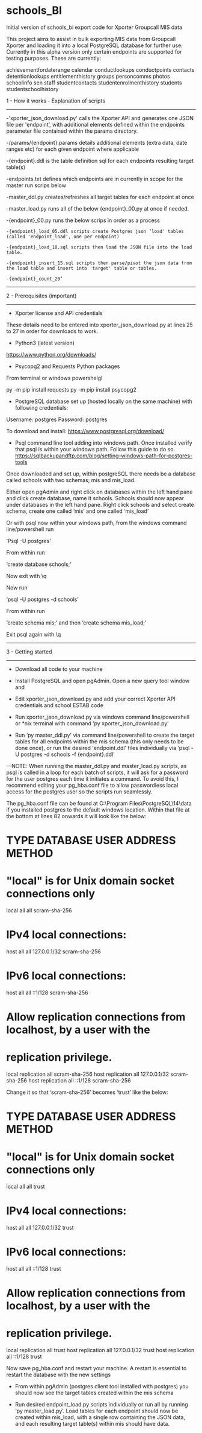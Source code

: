 # schools_BI
Initial version of schools_bi export code for Xporter Groupcall MIS data


This project aims to assist in bulk exporting MIS data from Groupcall Xporter and loading it into a local PostgreSQL database for further use. Currently in this alpha version only certain endpoints are supported for testing purposes. These are currently:

achievementfordaterange
calendar
conductlookups
conductpoints
contacts
detentionlookups
entitlementhistory
groups
personcomms
photos
schoolinfo
sen
staff
studentcontacts
studentenrolmenthistory
students
studentschoolhistory



1 - How it works - Explanation of scripts
____________________________________________________________________________________

-'xporter_json_download.py' calls the Xporter API and generates one JSON file per 'endpoint’, with additional elements defined within the endpoints parameter file contained within the params directory. 

-/params/{endpoint}.params details additional elements (extra data, date ranges etc) for each given endpoint where applicable

-{endpoint}.ddl is the table definition sql for each endpoints resulting target table(s)

-endpoints.txt defines which endpoints are in currently in scope for the master run scrips below

-master_ddl.py creates/refreshes all target tables for each endpoint at once

-master_load.py runs all of the below {endpoint}_00.py at once if needed.

-{endpoint}_00.py runs the below scrips in order as a process

	-{endpoint}_load_05.ddl scripts create Postgres json ‘load' tables (called 'endpoint_load', one per endpoint)

	-{endpoint}_load_10.sql scripts then load the JSON file into the load table. 

	-{endpoint}_insert_15.sql scripts then parse/pivot the json data from the load table and insert into 'target' table or tables. 

	-{endpoint}_count_20’ 


____________________________________________________________________________________

2 - Prerequisites (important)
____________________________________________________________________________________

- Xporter license and API credentials

These details need to be entered into xporter_json_download.py at lines 25 to 27 in order for downloads to work. 

- Python3 (latest version)

https://www.python.org/downloads/ 

- Psycopg2 and Requests Python packages

From terminal or windows powershelgl

py -m pip install requests
py -m pip install psycopg2

- PostgreSQL database set up (hosted locally on the same machine) with following credentials:

Username: postgres
Password: postgres

To download and install: https://www.postgresql.org/download/ 

- Psql command line tool adding into windows path. Once installed verify that psql is within your windows path. Follow this guide to do so. https://sqlbackupandftp.com/blog/setting-windows-path-for-postgres-tools 

Once downloaded and set up, within postgreSQL there needs be a database called schools with two schemas; mis and mis_load.

Either open pgAdmin and right click on databases within the left hand pane and click create database, name it schools. Schools should now appear under databases in the left hand pane. Right click schools and select create schema, create one called ‘mis’ and one called ‘mis_load’

Or with psql now within your windows path, from the windows command line/powershell run

‘Psql -U postgres’ 

From within run 

‘create database schools;’

Now exit with \q

Now run

‘psql -U postgres -d schools’

From within run

‘create schema mis;’ and then ‘create schema mis_load;’

Exit psql again with \q
____________________________________________________________________________________

3 - Getting started
____________________________________________________________________________________

- Download all code to your machine 

- Install PostgreSQL and open pgAdmin. Open a new query tool window and 

- Edit xporter_json_download.py and add your correct Xporter API credentials and school ESTAB code

- Run xporter_json_download.py via windows command line/powershell or *nix terminal with command ‘py xporter_json_download.py’

- Run ‘py master_ddl.py' via command line/powershell to create the target tables for all endpoints within the mis schema (this only needs to be done once), or run the desired 'endpoint.ddl' files individually via ‘psql -U postgres -d schools -f {endpoint}.ddl’

—NOTE: When running the master_ddl.py and master_load.py scripts, as psql is called in a loop for each batch of scripts, it will ask for a password for the user postgres each time it initiates a command. To avoid this, I recommend editing your pg_hba.conf file to allow passwordless local access for the postgres user so the scripts run seamlessly.

The pg_hba.conf file can be found at C:\Program Files\PostgreSQL\14\data if you installed postgres to the default windows location. Within that file at the bottom at lines 82 onwards it will look like the below:

# TYPE  DATABASE        USER            ADDRESS                 METHOD

# "local" is for Unix domain socket connections only
local   all             all                                     scram-sha-256
# IPv4 local connections:
host    all             all             127.0.0.1/32            scram-sha-256
# IPv6 local connections:
host    all             all             ::1/128                 scram-sha-256
# Allow replication connections from localhost, by a user with the
# replication privilege.
local   replication     all                                     scram-sha-256
host    replication     all             127.0.0.1/32            scram-sha-256
host    replication     all             ::1/128                 scram-sha-256

Change it so that ‘scram-sha-256’ becomes ‘trust’ like the below:

# TYPE  DATABASE        USER            ADDRESS                 METHOD

# "local" is for Unix domain socket connections only
local   all             all                                     trust
# IPv4 local connections:
host    all             all             127.0.0.1/32            trust
# IPv6 local connections:
host    all             all             ::1/128                 trust
# Allow replication connections from localhost, by a user with the
# replication privilege.
local   replication     all                                     trust
host    replication     all             127.0.0.1/32            trust
host    replication     all             ::1/128                 trust

Now save pg_hba.conf and restart your machine. A restart is essential to restart the database with the new settings

- From within pgAdmin (postgres client tool installed with postgres) you should now see the target tables created within the mis schema 

- Run desired endpoint_load.py scripts individually or run all by running ‘py master_load.py’. Load tables for each endpoint should now be created within mis_load, with a single row containing the JSON data, and each resulting target table(s) within mis should have data. 
